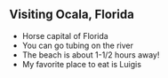 ## Visiting Ocala, Florida

- Horse capital of Florida
- You can go tubing on the river
- The beach is about 1-1/2 hours away!
- My favorite place to eat is Luigis
